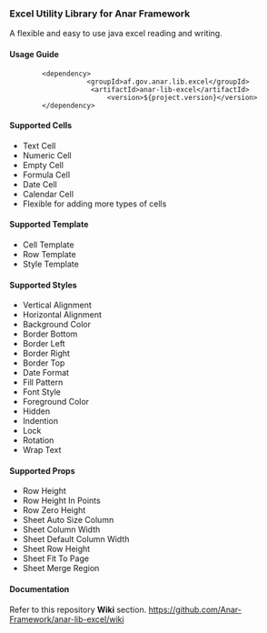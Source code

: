 ### Excel Utility Library for Anar Framework

A flexible and easy to use java excel reading and writing.


#### Usage Guide

```
		<dependency>
	               <groupId>af.gov.anar.lib.excel</groupId>
	                <artifactId>anar-lib-excel</artifactId>
                        <version>${project.version}</version>
		</dependency>

```


#### Supported Cells

- Text Cell
- Numeric Cell
- Empty Cell
- Formula Cell
- Date Cell
- Calendar Cell
- Flexible for adding more types of cells

#### Supported Template

- Cell Template
- Row Template
- Style Template 


#### Supported Styles 

- Vertical Alignment
- Horizontal Alignment
- Background Color
- Border Bottom
- Border Left
- Border Right
- Border Top
- Date Format
- Fill Pattern
- Font Style
- Foreground Color
- Hidden
- Indention
- Lock
- Rotation 
- Wrap Text 

#### Supported Props

- Row Height
- Row Height In Points
- Row Zero Height
- Sheet Auto Size Column
- Sheet Column Width
- Sheet Default Column Width
- Sheet Row Height 
- Sheet Fit To Page
- Sheet Merge Region





#### Documentation

Refer to this repository **Wiki** section.
https://github.com/Anar-Framework/anar-lib-excel/wiki